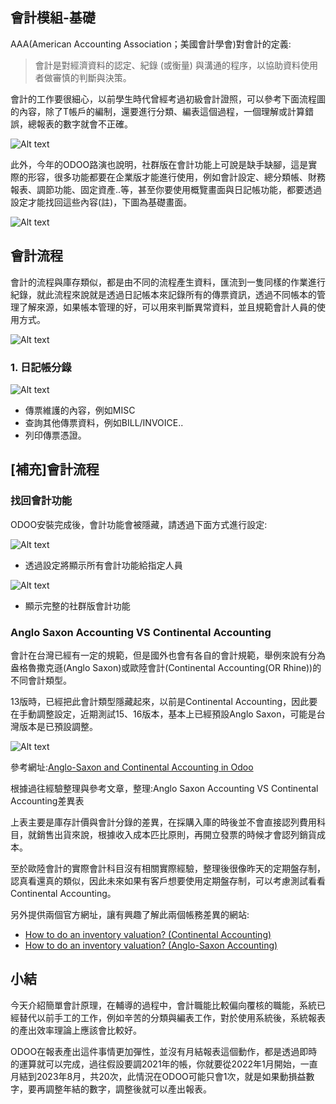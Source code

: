 ## 會計模組-基礎

AAA(American Accounting Association；美國會計學會)對會計的定義:

> 會計是對經濟資料的認定、紀錄 (或衡量) 與溝通的程序，以協助資料使用者做審慎的判斷與決策。
> 

會計的工作要很細心，以前學生時代曾經考過初級會計證照，可以參考下面流程圖的內容，除了T帳戶的編制，還要進行分類、編表這個過程，一個理解或計算錯誤，總報表的數字就會不正確。

![Alt text](https://ithelp.ithome.com.tw/upload/images/20230913/20161788aufiwn986h.png)

此外，今年的ODOO路演也說明，社群版在會計功能上可說是缺手缺腳，這是實際的形容，很多功能都要在企業版才能進行使用，例如會計設定、總分類帳、財務報表、調節功能、固定資產..等，甚至你要使用概覽畫面與日記帳功能，都要透過設定才能找回這些內容(註)，下圖為基礎畫面。

![Alt text](https://ithelp.ithome.com.tw/upload/images/20230913/2016178829ZQ5EE0r7.png)

## 會計流程

會計的流程與庫存類似，都是由不同的流程產生資料，匯流到一隻同樣的作業進行紀錄，就此流程來說就是透過日記帳本來記錄所有的傳票資訊，透過不同帳本的管理了解來源，如果帳本管理的好，可以用來判斷異常資料，並且規範會計人員的使用方式。

![Alt text](https://ithelp.ithome.com.tw/upload/images/20230915/20161788ZkrqRddMFO.png)

### 1. 日記帳分錄

![Alt text](https://ithelp.ithome.com.tw/upload/images/20230913/20161788OtMCwpKTpf.png)

- 傳票維護的內容，例如MISC
- 查詢其他傳票資料，例如BILL/INVOICE..
- 列印傳票憑證。

## [補充]會計流程

### 找回會計功能

ODOO安裝完成後，會計功能會被隱藏，請透過下面方式進行設定:

![Alt text](https://ithelp.ithome.com.tw/upload/images/20230913/20161788ULzGnOdwCG.png)

- 透過設定將顯示所有會計功能給指定人員

![Alt text](https://ithelp.ithome.com.tw/upload/images/20230913/20161788rxlalAOM1t.png)

- 顯示完整的社群版會計功能

### Anglo Saxon Accounting VS Continental Accounting

會計在台灣已經有一定的規範，但是國外也會有各自的會計規範，舉例來說有分為盎格魯撒克遜(Anglo Saxon)或歐陸會計(Continental Accounting(OR Rhine))的不同會計類型。

13版時，已經把此會計類型隱藏起來，以前是Continental Accounting，因此要在手動調整設定，近期測試15、16版本，基本上已經預設Anglo Saxon，可能是台灣版本是已預設調整。

![Alt text](https://ithelp.ithome.com.tw/upload/images/20230913/20161788rsoZYvDQqj.png)

參考網址:[Anglo-Saxon and Continental Accounting in Odoo](https://odootricks.tips/odoo-anglo-saxon-continental-accounting/)

根據過往經驗整理與參考文章，整理:Anglo Saxon Accounting VS Continental Accounting差異表

上表主要是庫存計價與會計分錄的差異，在採購入庫的時後並不會直接認列費用科目，就銷售出貨來說，根據收入成本匹比原則，再開立發票的時候才會認列銷貨成本。

至於歐陸會計的實際會計科目沒有相關實際經驗，整理後很像昨天的定期盤存制，認真看還真的類似，因此未來如果有客戶想要使用定期盤存制，可以考慮測試看看Continental Accounting。

另外提供兩個官方網址，讓有興趣了解此兩個帳務差異的網站:

- [How to do an inventory valuation? (Continental Accounting)](https://odoo-users.readthedocs.io/en/latest/inventory/management/reporting/valuation_methods_continental.html)
- [How to do an inventory valuation? (Anglo-Saxon Accounting)](https://odoo-users.readthedocs.io/en/latest/inventory/management/reporting/valuation_methods_anglo_saxon.html)


## 小結

今天介紹簡單會計原理，在輔導的過程中，會計職能比較偏向覆核的職能，系統已經替代以前手工的工作，例如辛苦的分類與編表工作，對於使用系統後，系統報表的產出效率理論上應該會比較好。

ODOO在報表產出這件事情更加彈性，並沒有月結報表這個動作，都是透過即時的運算就可以完成，過往假設要調2021年的帳，你就要從2022年1月開始，一直月結到2023年8月，共20次，此情況在ODOO可能只會1次，就是如果動損益數字，要再調整年結的數字，調整後就可以產出報表。
